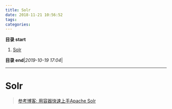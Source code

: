 ```yaml
---
title: Solr
date: 2018-11-21 10:56:52
tags: 
categories: 
---
```


**目录 start**
 
1. [Solr](#solr)

**目录 end**|_2019-10-19 17:04_|
****************************************
# Solr

> [参考博客: 用容器快速上手Apache Solr](http://qinghua.github.io/solr/)
